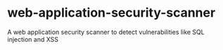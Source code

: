 # web-application-security-scanner
A web application security scanner to detect vulnerabilities like SQL injection and XSS
